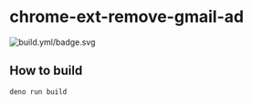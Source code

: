 # chrome-ext-remove-gmail-ad
![build.yml/badge.svg](https://github.com/hrtwt/chrome-ext-remove-gmail-ad/actions/workflows/build.yml/badge.svg)

## How to build

```sh
deno run build
```

